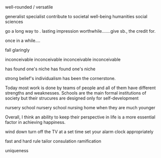 
well-rounded / versatile

generalist
specialist
contribute to societal well-being 
humanities
social sciences


go a long way to .
lasting impression
worthwhile.......give sb., the credit for.


once in a while....


fall glaringly

inconceivable
inconceivable
inconceivable
inconceivable


has found one's niche
has found one's niche

strong belief's individualism has been the cornerstone.


Today  most work is done by teams of people and all of them have different strengths and weaknesses.
Schools are the main formal institutions of society but their strucures are designed only for self-development

nursery school
nursery school
nursing home
when they are much younger

Overall, I think an ability to keep their perspective in life is a more essential factor in achieving happiness.

wind down
turn off the TV at a set time
set your alarm clock appropriately


fast and hard rule
tailor 
consulation
ramification


uniqueness


